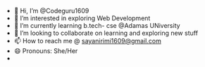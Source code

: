 - 👋 Hi, I’m @Codeguru1609
- 👀 I’m interested in exploring Web Development
- 🌱 I’m currently learning b.tech- cse @Adamas UNiversity
- 💞️ I’m looking to collaborate on learning and exploring new stuff
- 📫 How to reach me @ sayanirimi1609@gmail.com
- 😄 Pronouns: She/Her
- 

<!---
Codeguru1609/Codeguru1609 is a ✨ special ✨ repository because its `README.md` (this file) appears on your GitHub profile.
You can click the Preview link to take a look at your changes.
--->
